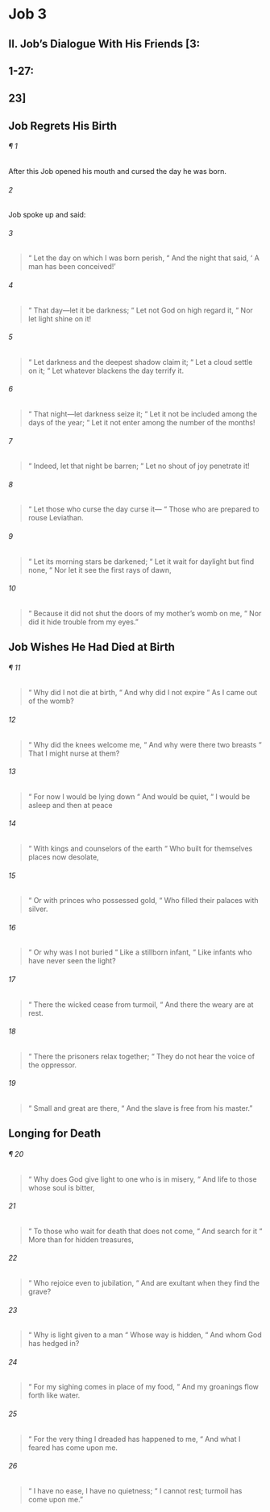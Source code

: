 # Job 3
## II. Job’s Dialogue With His Friends [3:
## 1-27:
## 23]
## Job Regrets His Birth
###### ¶ 1
After this Job opened his mouth and cursed the day he was born.
###### 2
Job spoke up and said:
###### 3
>  “ Let the day on which I was born perish,
>  “ And the night that said,
>  ‘ A man has been conceived!’
###### 4
>  “ That day—let it be darkness;
>  “ Let not God on high regard it,
>  “ Nor let light shine on it!
###### 5
>  “ Let darkness and the deepest shadow claim it;
>  “ Let a cloud settle on it;
>  “ Let whatever blackens the day terrify it.
###### 6
>  “ That night—let darkness seize it;
>  “ Let it not be included among the days of the year;
>  “ Let it not enter among the number of the months!
###### 7
>  “ Indeed, let that night be barren;
>  “ Let no shout of joy penetrate it!
###### 8
>  “ Let those who curse the day curse it—
>  “ Those who are prepared to rouse Leviathan.
###### 9
>  “ Let its morning stars be darkened;
>  “ Let it wait for daylight but find none,
>  “ Nor let it see the first rays of dawn,
###### 10
>  “ Because it did not shut the doors of my mother’s womb on me,
>  “ Nor did it hide trouble from my eyes.”
## Job Wishes He Had Died at Birth
###### ¶ 11
>  “ Why did I not die at birth,
>  “ And why did I not expire
>  “ As I came out of the womb?
###### 12
>  “ Why did the knees welcome me,
>  “ And why were there two breasts
>  “ That I might nurse at them?
###### 13
>  “ For now I would be lying down
>  “ And would be quiet,
>  “ I would be asleep and then at peace
###### 14
>  “ With kings and counselors of the earth
>  “ Who built for themselves places now desolate,
###### 15
>  “ Or with princes who possessed gold,
>  “ Who filled their palaces with silver.
###### 16
>  “ Or why was I not buried
>  “ Like a stillborn infant,
>  “ Like infants who have never seen the light?
###### 17
>  “ There the wicked cease from turmoil,
>  “ And there the weary are at rest.
###### 18
>  “ There the prisoners relax together;
>  “ They do not hear the voice of the oppressor.
###### 19
>  “ Small and great are there,
>  “ And the slave is free from his master.”
## Longing for Death
###### ¶ 20
>  “ Why does God give light to one who is in misery,
>  “ And life to those whose soul is bitter,
###### 21
>  “ To those who wait for death that does not come,
>  “ And search for it
>  “ More than for hidden treasures,
###### 22
>  “ Who rejoice even to jubilation,
>  “ And are exultant when they find the grave?
###### 23
>  “ Why is light given to a man
>  “ Whose way is hidden,
>  “ And whom God has hedged in?
###### 24
>  “ For my sighing comes in place of my food,
>  “ And my groanings flow forth like water.
###### 25
>  “ For the very thing I dreaded has happened to me,
>  “ And what I feared has come upon me.
###### 26
>  “ I have no ease, I have no quietness;
>  “ I cannot rest; turmoil has come upon me.”
